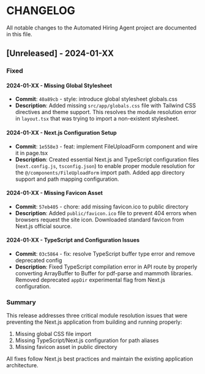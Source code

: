 # CHANGELOG

All notable changes to the Automated Hiring Agent project are documented in this file.

## [Unreleased] - 2024-01-XX

### Fixed

#### 2024-01-XX - Missing Global Stylesheet
- **Commit**: `40a89cb` - style: introduce global stylesheet globals.css
- **Description**: Added missing `src/app/globals.css` file with Tailwind CSS directives and theme support. This resolves the module resolution error in `layout.tsx` that was trying to import a non-existent stylesheet.

#### 2024-01-XX - Next.js Configuration Setup  
- **Commit**: `1e558e3` - feat: implement FileUploadForm component and wire it in page.tsx
- **Description**: Created essential Next.js and TypeScript configuration files (`next.config.js`, `tsconfig.json`) to enable proper module resolution for the `@/components/FileUploadForm` import path. Added app directory support and path mapping configuration.

#### 2024-01-XX - Missing Favicon Asset
- **Commit**: `57eb405` - chore: add missing favicon.ico to public directory  
- **Description**: Added `public/favicon.ico` file to prevent 404 errors when browsers request the site icon. Downloaded standard favicon from Next.js official source.

#### 2024-01-XX - TypeScript and Configuration Issues
- **Commit**: `03c5864` - fix: resolve TypeScript buffer type error and remove deprecated config
- **Description**: Fixed TypeScript compilation error in API route by properly converting ArrayBuffer to Buffer for pdf-parse and mammoth libraries. Removed deprecated `appDir` experimental flag from Next.js configuration.

### Summary
This release addresses three critical module resolution issues that were preventing the Next.js application from building and running properly:
1. Missing global CSS file import
2. Missing TypeScript/Next.js configuration for path aliases  
3. Missing favicon asset in public directory

All fixes follow Next.js best practices and maintain the existing application architecture.